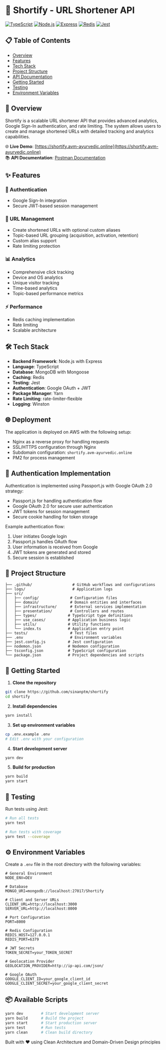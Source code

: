 # 🔗 Shortify - URL Shortener API

[![TypeScript](https://img.shields.io/badge/TypeScript-4.0-blue.svg)](https://www.typescriptlang.org/)
[![Node.js](https://img.shields.io/badge/Node.js-18.x-green.svg)](https://nodejs.org/)
[![Express](https://img.shields.io/badge/Express-4.x-lightgrey.svg)](https://expressjs.com/)
[![Redis](https://img.shields.io/badge/Redis-4.x-red.svg)](https://redis.io/)
[![Jest](https://img.shields.io/badge/Jest-29.x-orange.svg)](https://jestjs.io/)

## 📋 Table of Contents
- [Overview](#overview)
- [Features](#features)
- [Tech Stack](#tech-stack)
- [Project Structure](#project-structure)
- [API Documentation](#api-documentation)
- [Getting Started](#getting-started)
- [Testing](#testing)
- [Environment Variables](#environment-variables)

## 🎯 Overview

Shortify is a scalable URL shortener API that provides advanced analytics, Google Sign-In authentication, and rate limiting. The system allows users to create and manage shortened URLs with detailed tracking and analytics capabilities.

🌐 **Live Demo**: [https://shortify.avm-ayurvedic.online](https://shortify.avm-ayurvedic.online)  
📚 **API Documentation**: [Postman Documentation](https://documenter.getpostman.com/view/32102231/2sAYHzGiKx#bd9ed592-d807-4be9-b519-83a94ff1bac6)

## ✨ Features

### 🔐 Authentication
- Google Sign-In integration
- Secure JWT-based session management

### 🔗 URL Management
- Create shortened URLs with optional custom aliases
- Topic-based URL grouping (acquisition, activation, retention)
- Custom alias support
- Rate limiting protection

### 📊 Analytics
- Comprehensive click tracking
- Device and OS analytics
- Unique visitor tracking
- Time-based analytics
- Topic-based performance metrics

### ⚡ Performance
- Redis caching implementation
- Rate limiting
- Scalable architecture

## 🛠 Tech Stack

- **Backend Framework**: Node.js with Express
- **Language**: TypeScript
- **Database**: MongoDB with Mongoose
- **Caching**: Redis
- **Testing**: Jest
- **Authentication**: Google OAuth + JWT
- **Package Manager**: Yarn
- **Rate Limiting**: rate-limiter-flexible
- **Logging**: Winston

## 🌐 Deployment

The application is deployed on AWS with the following setup:
- Nginx as a reverse proxy for handling requests
- SSL/HTTPS configuration through Nginx
- Subdomain configuration: `shortify.avm-ayurvedic.online`
- PM2 for process management

## 🔐 Authentication Implementation

Authentication is implemented using Passport.js with Google OAuth 2.0 strategy:
- Passport.js for handling authentication flow
- Google OAuth 2.0 for secure user authentication
- JWT tokens for session management
- Secure cookie handling for token storage

Example authentication flow:
1. User initiates Google login
2. Passport.js handles OAuth flow
3. User information is received from Google
4. JWT tokens are generated and stored
5. Secure session is established


## 📁 Project Structure

```
├── .github/                  # GitHub workflows and configurations
├── logs/                     # Application logs
├── src/
│   ├── config/              # Configuration files
│   ├── domain/              # Domain entities and interfaces
│   ├── infrastructure/      # External services implementation
│   ├── presentation/        # Controllers and routes
│   ├── types/              # TypeScript type definitions
│   ├── use_cases/          # Application business logic
│   ├── utils/              # Utility functions
│   └── index.ts            # Application entry point
├── tests/                   # Test files
├── .env                     # Environment variables
├── jest.config.js          # Jest configuration
├── nodemon.json            # Nodemon configuration
├── tsconfig.json           # TypeScript configuration
└── package.json            # Project dependencies and scripts
```

## 🚀 Getting Started

1. **Clone the repository**
```bash
git clone https://github.com/sinanptm/shortify
cd shortify
```

2. **Install dependencies**
```bash
yarn install
```

3. **Set up environment variables**
```bash
cp .env.example .env
# Edit .env with your configuration
```

4. **Start development server**
```bash
yarn dev
```

5. **Build for production**
```bash
yarn build
yarn start
```

## 🧪 Testing

Run tests using Jest:

```bash
# Run all tests
yarn test

# Run tests with coverage
yarn test --coverage
```

## ⚙️ Environment Variables

Create a `.env` file in the root directory with the following variables:

```env
# General Environment
NODE_ENV=DEV

# Database
MONGO_URI=mongodb://localhost:27017/Shortify

# Client and Server URLs
CLIENT_URL=http://localhost:3000
SERVER_URL=http://localhost:8000

# Port Configuration
PORT=8000

# Redis Configuration
REDIS_HOST=127.0.0.1
REDIS_PORT=6379

# JWT Secrets
TOKEN_SECRET=your_TOKEN_SECRET

# Geolocation Provider
GEOLOCATION_PROVIDER=http://ip-api.com/json/

# Google OAuth
GOOGLE_CLIENT_ID=your_google_client_id
GOOGLE_CLIENT_SECRET=your_google_client_secret

```

## 📦 Available Scripts

```bash
yarn dev        # Start development server
yarn build      # Build the project
yarn start      # Start production server
yarn test       # Run tests
yarn clean      # Clean build directory
```


Built with ❤️  using Clean Architecture and Domain-Driven Design principles